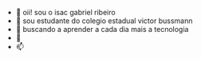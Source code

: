 - 👋 oii! sou o isac gabriel ribeiro
- 👀 sou estudante do colegio estadual victor bussmann
- 🌱 buscando a aprender a cada dia mais a tecnologia 
- 💞️ 
- 📫 
